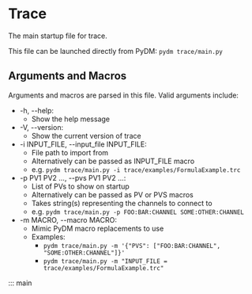 # Trace

The main startup file for trace.

This file can be launched directly from PyDM: `pydm trace/main.py`

## Arguments and Macros
Arguments and macros are parsed in this file. Valid arguments include:
- \-h, \-\-help:
    - Show the help message
- \-V, \-\-version:
    - Show the current version of trace
- \-i INPUT_FILE, \-\-input_file INPUT_FILE:
    - File path to import from
    - Alternatively can be passed as INPUT_FILE macro
    - e.g. `pydm trace/main.py -i trace/examples/FormulaExample.trc`
- \-p PV1 PV2 ..., \-\-pvs PV1 PV2 ...:
    - List of PVs to show on startup
    - Alternatively can be passed as PV or PVS macros
    - Takes string(s) representing the channels to connect to
    - e.g. `pydm trace/main.py -p FOO:BAR:CHANNEL SOME:OTHER:CHANNEL`
- \-m MACRO, \-\-macro MACRO:
    -  Mimic PyDM macro replacements to use
    - Examples:
        - `pydm trace/main.py -m '{"PVS": ["FOO:BAR:CHANNEL", "SOME:OTHER:CHANNEL"]}'`
        - `pydm trace/main.py -m "INPUT_FILE = trace/examples/FormulaExample.trc"`

::: main
